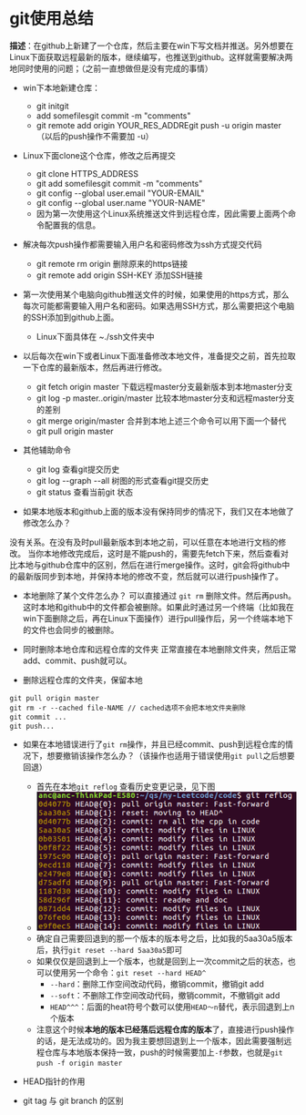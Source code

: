 # git使用总结

**描述**：在github上新建了一个仓库，然后主要在win下写文档并推送。另外想要在Linux下面获取远程最新的版本，继续编写，也推送到github。这样就需要解决两地同时使用的问题；（之前一直想做但是没有完成的事情）

- win下本地新建仓库：
	- git initgit 
	- add somefilesgit commit -m "comments"
	- git remote add origin YOUR_RES_ADDREgit push -u origin master （以后的push操作不需要加 -u）
  
- Linux下面clone这个仓库，修改之后再提交
	- git clone HTTPS_ADDRESS
	- git add somefilesgit commit -m "comments"
	- git config --global user.email "YOUR-EMAIL"
	- git config --global user.name "YOUR-NAME"
	- 因为第一次使用这个Linux系统推送文件到远程仓库，因此需要上面两个命令配置我的信息。

- 解决每次push操作都需要输入用户名和密码修改为ssh方式提交代码
	- git remote rm origin  删除原来的https链接
	- git remote add origin SSH-KEY  添加SSH链接

- 第一次使用某个电脑向github推送文件的时候，如果使用的https方式，那么每次可能都需要输入用户名和密码。如果选用SSH方式，那么需要把这个电脑的SSH添加到github上面。
	- Linux下面具体在 ~./ssh文件夹中

- 以后每次在win下或者Linux下面准备修改本地文件，准备提交之前，首先拉取一下仓库的最新版本，然后再进行修改。
	- git fetch origin master  下载远程master分支最新版本到本地master分支
	- git log -p master..origin/master  比较本地master分支和远程master分支的差别
	- git merge origin/master  合并到本地上述三个命令可以用下面一个替代
	- git pull origin master

- 其他辅助命令
	- git log  查看git提交历史
	- git log --graph --all  树图的形式查看git提交历史
	- git status  查看当前git 状态

- 如果本地版本和github上面的版本没有保持同步的情况下，我们又在本地做了修改怎么办？

没有关系。在没有及时pull最新版本到本地之前，可以任意在本地进行文档的修改。
当你本地修改完成后，这时是不能push的，需要先fetch下来，然后查看对比本地与github仓库中的区别，然后在进行merge操作。这时，git会将github中的最新版同步到本地，并保持本地的修改不变，然后就可以进行push操作了。

- 本地删除了某个文件怎么办？
可以直接通过 ``git rm`` 删除文件。然后再push。这时本地和github中的文件都会被删除。如果此时通过另一个终端（比如我在win下面删除之后，再在Linux下面操作）进行pull操作后，另一个终端本地下的文件也会同步的被删除。

- 同时删除本地仓库和远程仓库的文件夹
   正常直接在本地删除文件夹，然后正常add、commit、push就可以。

- 删除远程仓库的文件夹，保留本地
```
git pull origin master
git rm -r --cached file-NAME // cached选项不会把本地文件夹删除
git commit ...
git push...
```

- 如果在本地错误进行了`git rm`操作，并且已经commit、push到远程仓库的情况下，想要撤销该操作怎么办？（该操作也适用于错误使用`git pull`之后想要回退）
	- 首先在本地`git reflog` 查看历史变更记录，见下图
	- ![reflog](./fig/reflog.png)
	- 确定自己需要回退到的那一个版本的版本号之后，比如我的5aa30a5版本后，执行`git reset --hard 5aa30a5`即可
	- 如果仅仅是回退到上一个版本，也就是回到上一次commit之后的状态，也可以使用另一个命令：`git reset --hard HEAD^`
		- `--hard`：删除工作空间改动代码，撤销commit，撤销git add 
		- `--soft`：不删除工作空间改动代码，撤销commit，不撤销git add
		- `HEAD^^^`：后面的heat符号个数可以使用`HEAD～n`替代，表示回退到上n个版本
	- 注意这个时候**本地的版本已经落后远程仓库的版本**了，直接进行push操作的话，是无法成功的。因为我主要想回退到上一个版本，因此需要强制远程仓库与本地版本保持一致，push的时候需要加上`-f`参数，也就是`git push -f origin master`


- HEAD指针的作用


- git tag 与 git branch 的区别


